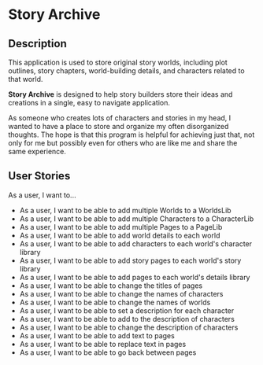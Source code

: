 # Story Archive

## Description

This application is used to store original story worlds, including plot outlines, story chapters, world-building details, and characters related to that world.

**Story Archive** is designed to help story builders store their ideas and creations in a single, easy to navigate application.

As someone who creates lots of characters and stories in my head, I wanted to have a place to store and organize my often disorganized thoughts. The hope is that this program is helpful for achieving just that, not only for me but possibly even for others who are like me and share the same experience.

## User Stories

As a user, I want to...

- As a user, I want to be able to add multiple Worlds to a WorldsLib
- As a user, I want to be able to add multiple Characters to a CharacterLib
- As a user, I want to be able to add multiple Pages to a PageLib
- As a user, I want to be able to add world details to each world
- As a user, I want to be able to add characters to each world's character library
- As a user, I want to be able to add story pages to each world's story library
- As a user, I want to be able to add pages to each world's details library
- As a user, I want to be able to change the titles of pages
- As a user, I want to be able to change the names of characters
- As a user, I want to be able to change the names of worlds
- As a user, I want to be able to set a description for each character
- As a user, I want to be able to add to the description of characters
- As a user, I want to be able to change the description of characters
- As a user, I want to be able to add text to pages
- As a user, I want to be able to replace text in pages
- As a user, I want to be able to go back between pages